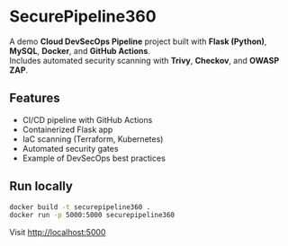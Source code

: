 # SecurePipeline360

A demo **Cloud DevSecOps Pipeline** project built with **Flask (Python)**, **MySQL**, **Docker**, and **GitHub Actions**.  
Includes automated security scanning with **Trivy**, **Checkov**, and **OWASP ZAP**.

## Features
- CI/CD pipeline with GitHub Actions
- Containerized Flask app
- IaC scanning (Terraform, Kubernetes)
- Automated security gates
- Example of DevSecOps best practices

## Run locally
```bash
docker build -t securepipeline360 .
docker run -p 5000:5000 securepipeline360
```
Visit [http://localhost:5000](http://localhost:5000)
